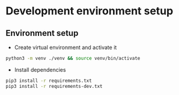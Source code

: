 Development environment setup
=============================

## Environment setup

* Create virtual environment and activate it

```bash
python3 -m venv ./venv && source venv/bin/activate
```

* Install dependencies

```bash
pip3 install -r requirements.txt
pip3 install -r requirements-dev.txt
```